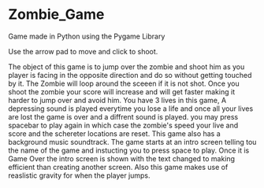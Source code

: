 # Zombie_Game
Game made in Python using the Pygame Library

Use the arrow pad to move and click to shoot.


The object of this game is to jump over the zombie and shoot him as you player is facing in the opposite direction and do so without getting touched by it. 
The Zombie will loop around the sceeen if it is not shot. Once you shoot the zombie your score will increase and  will get faster making it harder to jump over and avoid him. 
You have 3 lives in this game, A depressing sound is played everytime you lose a life and once all your lives are lost the game is over and a diffrent sound is played. you may press spacebar to play again in which case the zombie's speed your live and score and the schereter locations are reset.
This game also has a background music soundtrack. The game starts at an intro screen telling tou the name of the game and instucting you to press space to play. Once it is Game Over the intro screen is shown with the text changed to making efficient than creating another screen. Also this game makes use of reaslistic gravity for when the player jumps.
